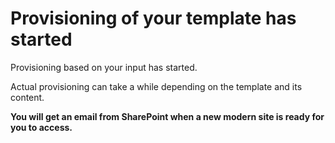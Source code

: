 # Provisioning of your template has started

Provisioning based on your input has started.

Actual provisioning can take a while depending on the template and its content.

**You will get an email from SharePoint when a new modern site is ready for you to access.**
